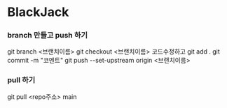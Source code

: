 # BlackJack

### branch 만들고 push 하기
git branch <브랜치이름>
git checkout <브랜치이름>
코드수정하고
git add .
git commit -m "코멘트"
git push --set-upstream origin <브랜치이름>

### pull 하기
git pull <repo주소> main
